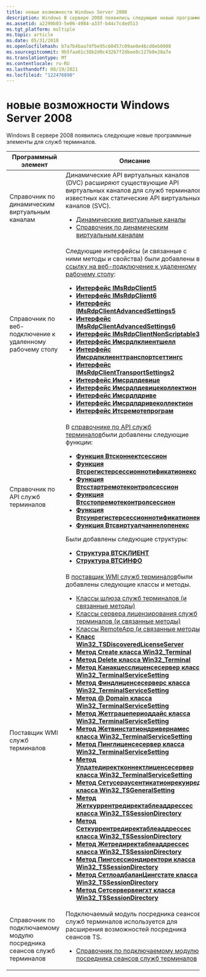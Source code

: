 ```yaml
---
title: новые возможности Windows Server 2008
description: Windows В сервере 2008 появились следующие новые программные элементы для служб терминалов.
ms.assetid: a2299b03-5e06-4984-a33f-b44c7cded513
ms.tgt_platform: multiple
ms.topic: article
ms.date: 05/31/2018
ms.openlocfilehash: b7a7b4baa7dfbe95c60457c09ae0e46cd0eb0908
ms.sourcegitcommit: 9b5faa61c38b2d0c432b7f2dbee8c127b0e28a7e
ms.translationtype: MT
ms.contentlocale: ru-RU
ms.lasthandoff: 08/19/2021
ms.locfileid: "122476890"
---
```

# <a name="whats-new-in-windows-server-2008"></a>новые возможности Windows Server 2008

Windows В сервере 2008 появились следующие новые программные элементы для служб терминалов.




| Программный элемент | Описание | 
|---------------------|-------------|
| Справочник по динамическим виртуальным каналам<br /> | Динамические API виртуальных каналов (DVC) расширяют существующие API виртуальных каналов для служб терминалов, известных как статические API виртуальных каналов (SVC).<br /><ul><li><a href="dynamic-virtual-channels.md">Динамические виртуальные каналы</a></li><li><a href="dynamic-virtual-channels-reference.md">Справочник по динамическим виртуальным каналам</a></li></ul> | 
| Справочник по веб-подключение к удаленному рабочему столу<br /> | Следующие интерфейсы (и связанные с ними методы и свойства) были добавлены в <a href="remote-desktop-web-connection-reference.md">ссылку на веб-подключение к удаленному рабочему столу</a>:<br /><ul><li><a href="imsrdpclient5.md"><strong>Интерфейс IMsRdpClient5</strong></a></li><li><a href="imsrdpclient6.md"><strong>Интерфейс IMsRdpClient6</strong></a></li><li><a href="imsrdpclientadvancedsettings5.md"><strong>Интерфейс IMsRdpClientAdvancedSettings5</strong></a></li><li><a href="imsrdpclientadvancedsettings6.md"><strong>Интерфейс IMsRdpClientAdvancedSettings6</strong></a></li><li><a href="imsrdpclientnonscriptable3.md"><strong>Интерфейс IMsRdpClientNonScriptable3</strong></a></li><li><a href="imsrdpclientshell.md"><strong>Интерфейс Имсрдпклиентшелл</strong></a></li><li><a href="imsrdpclienttransportsettings.md"><strong>Интерфейс Имсрдпклиенттранспортсеттингс</strong></a></li><li><a href="imsrdpclienttransportsettings2.md"><strong>Интерфейс IMsRdpClientTransportSettings2</strong></a></li><li><a href="imsrdpdevice.md"><strong>Интерфейс Имсрдпдевице</strong></a></li><li><a href="imsrdpdevicecollection.md"><strong>Интерфейс Имсрдпдевицеколлектион</strong></a></li><li><a href="imsrdpdrive.md"><strong>Интерфейс Имсрдпдриве</strong></a></li><li><a href="imsrdpdrivecollection.md"><strong>Интерфейс Имсрдпдривеколлектион</strong></a></li><li><a href="itsremoteprogram.md"><strong>Интерфейс Итсремотепрограм</strong></a></li></ul> | 
| Справочник по API служб терминалов<br /> | В <a href="terminal-services-api-reference.md">справочнике по API служб терминалов</a>были добавлены следующие функции:<br /><ul><li><a href="/windows/desktop/api/Wtsapi32/nf-wtsapi32-wtsconnectsessiona"><strong>Функция Втсконнектсессион</strong></a></li><li><a href="/windows/desktop/api/Wtsapi32/nf-wtsapi32-wtsregistersessionnotificationex"><strong>Функция Втсрегистерсессионнотификатионекс</strong></a></li><li><a href="/windows/desktop/api/Wtsapi32/nf-wtsapi32-wtsstartremotecontrolsessiona"><strong>Функция Втсстартремотеконтролсессион</strong></a></li><li><a href="/windows/desktop/api/Wtsapi32/nf-wtsapi32-wtsstopremotecontrolsession"><strong>Функция Втсстопремотеконтролсессион</strong></a></li><li><a href="/windows/desktop/api/Wtsapi32/nf-wtsapi32-wtsunregistersessionnotificationex"><strong>Функция Втсунрегистерсессионнотификатионекс</strong></a></li><li><a href="/windows/desktop/api/Wtsapi32/nf-wtsapi32-wtsvirtualchannelopenex"><strong>Функция Втсвиртуалчаннелопенекс</strong></a></li></ul>Были добавлены следующие структуры:<br /><ul><li><a href="/windows/desktop/api/Wtsapi32/ns-wtsapi32-wtsclienta"><strong>Структура ВТСКЛИЕНТ</strong></a></li><li><a href="/windows/desktop/api/Wtsapi32/ns-wtsapi32-wtsinfoa"><strong>Структура ВТСИНФО</strong></a></li></ul> | 
| Поставщик WMI служб терминалов<br /> | В <a href="terminal-services-wmi-provider.md">поставщик WMI служб терминалов</a>были добавлены следующие классы и методы.<br /><ul><li><a href="terminal-services-gateway-classes.md">Классы шлюза служб терминалов (и связанные методы)</a></li><li><a href="terminal-services-license-server-classes.md">Классы сервера лицензирования служб терминалов (и связанные методы)</a></li><li><a href="terminal-services-remoteapp-classes.md">Классы RemoteApp (и связанные методы)</a></li><li><a href="win32-tsdiscoveredlicenseserver.md"><strong>Класс Win32_TSDiscoveredLicenseServer</strong></a></li><li><a href="create-win32-terminal.md"><strong>Метод Create класса Win32_Terminal</strong></a></li><li><a href="delete-win32-terminal.md"><strong>Метод Delete класса Win32_Terminal</strong></a></li><li><a href="canaccesslicenseserver-win32-terminalservicesetting.md"><strong>Метод Канакцесслиценсесервер класса Win32_TerminalServiceSetting</strong></a></li><li><a href="findlicenseservers-win32-terminalservicesetting.md"><strong>Метод Финдлиценсесерверс класса Win32_TerminalServiceSetting</strong></a></li><li><a href="getdomain-win32-terminalservicesetting.md"><strong>Метод @ Domain класса Win32_TerminalServiceSetting</strong></a></li><li><a href="getgraceperioddays-win32-terminalservicesetting.md"><strong>Метод Жетграцепериоддайс класса Win32_TerminalServiceSetting</strong></a></li><li><a href="getwinstationdrivernames-win32-terminalservicesetting.md"><strong>Метод Жетвинстатиондривернамес класса Win32_TerminalServiceSetting</strong></a></li><li><a href="pinglicenseserver-win32-terminalservicesetting.md"><strong>Метод Пинглиценсесервер класса Win32_TerminalServiceSetting</strong></a></li><li><a href="updatedirectconnectlicenseserver-win32-terminalservicesetting.md"><strong>Метод Упдатедиректконнектлиценсесервер класса Win32_TerminalServiceSetting</strong></a></li><li><a href="setuserauthenticationrequired-win32-tsgeneralsetting.md"><strong>Метод Сетусераусентикатионрекуиред класса Win32_TSGeneralSetting</strong></a></li><li><a href="getcurrentredirectableaddresses-win32-tssessiondirectory.md"><strong>Метод Жеткуррентредиректаблеаддрессес класса Win32_TSSessionDirectory</strong></a></li><li><a href="setcurrentredirectableaddresses-win32-tssessiondirectory.md"><strong>Метод Сеткуррентредиректаблеаддрессес класса Win32_TSSessionDirectory</strong></a></li><li><a href="getredirectableaddresses-win32-tssessiondirectory.md"><strong>Метод Жетредиректаблеаддрессес класса Win32_TSSessionDirectory</strong></a></li><li><a href="pingsessiondirectory-win32-tssessiondirectory.md"><strong>Метод Пингсессиондиректори класса Win32_TSSessionDirectory</strong></a></li><li><a href="setloadbalancingstate-win32-tssessiondirectory.md"><strong>Метод СетлоадбаланЦингстате класса Win32_TSSessionDirectory</strong></a></li><li><a href="setserverweight-win32-tssessiondirectory.md"><strong>Метод Сетсервервеигхт класса Win32_TSSessionDirectory</strong></a></li></ul> | 
| Справочник по подключаемому модулю посредника сеансов служб терминалов<br /> | Подключаемый модуль посредника сеансов служб терминалов используется для расширения возможностей посредника сеансов TS.<br /><ul><li><a href="/windows/desktop/TermServ/terminal-services-virtualization-api-reference">Справочник по подключаемому модулю посредника сеансов служб терминалов</a></li></ul> | 




 

 

